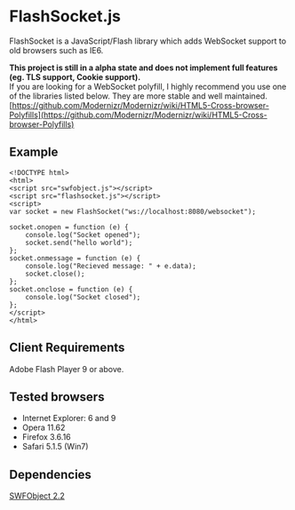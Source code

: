 FlashSocket.js
=========================

FlashSocket is a JavaScript/Flash library which adds WebSocket support to old browsers such as IE6.

**This project is still in a alpha state and does not implement full features (eg. TLS support, Cookie support).**  
If you are looking for a WebSocket polyfill, I highly recommend you use one of the libraries listed below. They are more stable and well maintained.  
[https://github.com/Modernizr/Modernizr/wiki/HTML5-Cross-browser-Polyfills](https://github.com/Modernizr/Modernizr/wiki/HTML5-Cross-browser-Polyfills)


Example
-------------------------

    <!DOCTYPE html>
    <html>
    <script src="swfobject.js"></script>
    <script src="flashsocket.js"></script>
    <script>
    var socket = new FlashSocket("ws://localhost:8080/websocket");

    socket.onopen = function (e) {
        console.log("Socket opened");
        socket.send("hello world");
    };
    socket.onmessage = function (e) {
        console.log("Recieved message: " + e.data);
        socket.close();
    };
    socket.onclose = function (e) {
        console.log("Socket closed");
    };
    </script>
    </html>


Client Requirements
-------------------------

Adobe Flash Player 9 or above.


Tested browsers
-------------------------

* Internet Explorer: 6 and 9
* Opera 11.62
* Firefox 3.6.16
* Safari 5.1.5 (Win7)


Dependencies
-------------------------

[SWFObject 2.2][SWFObject]


[SWFObject]: http://code.google.com/p/swfobject/